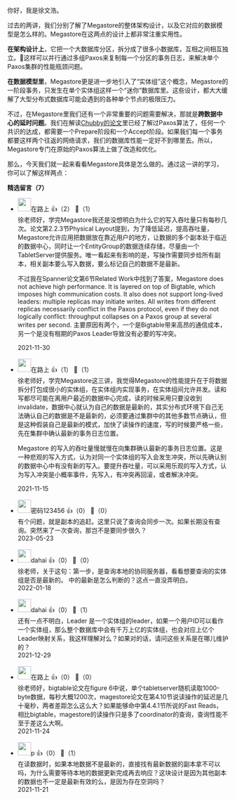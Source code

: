 你好，我是徐文浩。

过去的两讲，我们分别了解了Megastore的整体架构设计，以及它对应的数据模型是怎么样的。Megastore在这两点的设计上都非常注重实用性。

**在架构设计上**，它把一个大数据库分区，拆分成了很多小数据库，互相之间相互独立。这样可以并行通过多组Paxos来复制每一个分区的事务日志，来解决单个Paxos集群的性能瓶颈问题。

**在数据模型里**，Megastore更是进一步地引入了“实体组”这个概念，Megastore的一阶段事务，只发生在单个实体组这样一个“迷你”数据库里。这些设计，都大大缓解了大型分布式数据库可能会遇到的各种单个节点的极限压力。

不过，在Megastore里我们还有一个非常重要的问题需要解决，那就是**跨数据中心的延时问题**。我们在解读[Chubby的论文](https://time.geekbang.org/column/article/428116)里已经了解过Paxos算法了，任何一个共识的达成，都需要一个Prepare阶段和一个Accept阶段。如果我们每一个事务都要这样两个往返的网络请求，我们的数据库性能一定好不到哪里去。所以，Megastore专门在原始的Paxos算法上做了改造和优化。

那么，今天我们就一起来看看Megastore具体是怎么做的。通过这一讲的学习，你可以了解这样两点：
<div><strong>精选留言（7）</strong></div><ul>
<li><img src="https://static001.geekbang.org/account/avatar/00/15/66/8f/02be926d.jpg" width="30px"><span>在路上</span> 👍（2） 💬（1）<div>徐老师好，学完Megastore我还是没想明白为什么它的写入吞吐量只有每秒几次。论文第2.2.3节Physical Layout提到，为了降低延迟，提高吞吐量，Megastore允许应用把数据放在靠近用户的地方，让数据的多个副本处于临近的数据中心，同时让一个EntityGroup的数据连续存储，尽量由一个TabletServer提供服务。唯一看起来有影响的是，写操作需要同步给所有副本，相关副本要么写入数据，要么标记自己的数据不是最新。

不过我在Spanner论文第6节Related Work中找到了答案，Megastore does not achieve high performance. It is layered on top of Bigtable, which imposes high communication costs. It also does not support long-lived leaders: multiple replicas may initiate writes. All writes from different replicas necessarily conflict in the Paxos protocol, even if they do not logically conflict: throughput collapses on a Paxos group at several writes per second. 主要原因有两个，一个是Bigtable带来高昂的通信成本，另一个是没有租期的Paxos Leader导致没有必要的写冲突。</div>2021-11-30</li><br/><li><img src="https://static001.geekbang.org/account/avatar/00/15/66/8f/02be926d.jpg" width="30px"><span>在路上</span> 👍（1） 💬（1）<div>徐老师好，学完Megastore这三讲，我觉得Megastore的性能提升在于将数据拆分打包成很小的实体组，在实体组内实现事务，在实体组间允许并发。读和写都尽可能在离用户最近的数据中心完成，读的时候采用只要没收到invalidate，数据中心就认为自己的数据是最新的，其实分布式环境下自己无法确认自己的数据是不是最新的，必须要通过集群中的其他多数节点确认，但是这种假装自己是最新的模式，加快了读操作的速度，写的时候要严格一些，先在集群中确认最新的事务日志位置。

Megastore 的写入的吞吐量慢就慢在向集群确认最新的事务日志位置。这是一种悲观的写入方式，认为对同一个实体组的写入会发生冲突，所以先确认别的数据中心中有没有新的写入。要提升吞吐量，可以采用乐观的写入方式，认为写入冲突是小概率事件，先写入，有冲突再回滚，或者解决冲突。</div>2021-11-15</li><br/><li><img src="https://static001.geekbang.org/account/avatar/00/11/30/c1/2dde6700.jpg" width="30px"><span>密码123456</span> 👍（0） 💬（0）<div>有个问题，就是副本的追赶。这里只说了查询会同步一次。如果长期没有查询。突然来了一次查询，那岂不是要同步很久？</div>2023-05-23</li><br/><li><img src="https://thirdwx.qlogo.cn/mmopen/vi_32/Q0j4TwGTfTIVR2wY9icec2CGzZ4VKPdwK2icytM5k1tHm08qSEysFOgl1y7lk2ccDqSCvzibHufo2Cb9c2hjr0LIg/132" width="30px"><span>dahai</span> 👍（0） 💬（0）<div>徐老师，关于这句：第一步，是查询本地的协同服务器，看看想要查询的实体组是否是最新的。
中的最新是怎么判断的？这点一直没弄明白。</div>2022-01-18</li><br/><li><img src="https://thirdwx.qlogo.cn/mmopen/vi_32/Q0j4TwGTfTIVR2wY9icec2CGzZ4VKPdwK2icytM5k1tHm08qSEysFOgl1y7lk2ccDqSCvzibHufo2Cb9c2hjr0LIg/132" width="30px"><span>dahai</span> 👍（0） 💬（1）<div>还有一点不明白，Leader 是一个实体组的leader，如果一个用户ID可以看作一个实体组，那么整个数据库中会有千万上亿的实体组，也会对应上亿个Leader映射关系，我这样理解对么？如果对的话，请问这些关系是在哪儿维护的？</div>2021-12-29</li><br/><li><img src="https://static001.geekbang.org/account/avatar/00/15/66/8f/02be926d.jpg" width="30px"><span>在路上</span> 👍（0） 💬（0）<div>徐老师好，bigtable论文在figure 6中说，单个tabletserver随机读取1000-byte数据，每秒大概1200次，magestore论文在第4.10节说读操作的延迟是几十毫秒，两者差距怎么这么大？如果能够命中第4.4.1节所说的Fast Reads，相比bigtable，magestore的读操作只是多了coordinator的查询，查询性能不至于差这么大啊。</div>2021-11-24</li><br/><li><img src="https://static001.geekbang.org/account/avatar/00/17/4f/28/7beb5271.jpg" width="30px"><span>p</span> 👍（0） 💬（1）<div>在读数据时，如果本地数据不是最新的，直接找有最新数据的副本拿不可以吗，为什么需要等待本地的数据更新完成再去响应？这块设计是因为其他副本的数据也不一定是最新有效的么，是因为存在空洞吗？</div>2021-11-21</li><br/>
</ul>